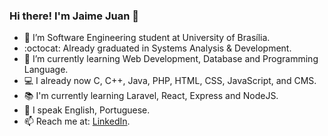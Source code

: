 ### Hi there! I'm Jaime Juan 👋

<!--
**JaimeJuan11/JaimeJuan11** is a ✨ _special_ ✨ repository because its `README.md` (this file) appears on your GitHub profile.
-->

- 🔭 I’m Software Engineering student at University of Brasília.
- :octocat: Already graduated in Systems Analysis & Development.
- 🌱 I’m currently learning Web Development, Database and Programming Language.
- :computer: I already now C, C++, Java, PHP, HTML, CSS, JavaScript, and CMS.
- 📚 I'm currently learning Laravel, React, Express and NodeJS.
- 💬 I speak English, Portuguese.
- 📫 Reach me at: [LinkedIn](https://www.linkedin.com/in/jaime-juan-de-castro-feliciano-damasceno-241b06129/).
